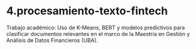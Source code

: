 # 4.procesamiento-texto-fintech
Trabajo académico: Uso de K-Means, BERT y modelos predictivos para clasificar documentos relevantes en el marco de la Maestría en Gestión y Análisis de Datos Financieros (UBA).
